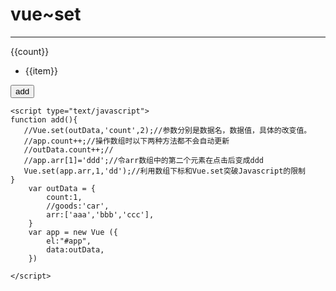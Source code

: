 <!DOCTYPE html>
<html lang="en">
<head>
    <meta charset="UTF-8">
    <script type="text/javascript" src="Vue.js"></script>
    <title>从构造器外部操作构造器内部的数字、属性、方法</title>
</head>
<body>
    <h1>vue~set</h1>
    <hr>
    <div id="app">
       {{count}}
       <ul>
           <li v-for="item in arr">{{item}}</li>
       </ul>
        <p><button onclick="add()">add</button></p>
    </div>

    <script type="text/javascript">
    function add(){
       //Vue.set(outData,'count',2);//参数分别是数据名，数据值，具体的改变值。
       //app.count++;//操作数组时以下两种方法都不会自动更新
       //outData.count++;//
       //app.arr[1]='ddd';//令arr数组中的第二个元素在点击后变成ddd
       Vue.set(app.arr,1,'dd');//利用数组下标和Vue.set突破Javascript的限制
    }
        var outData = {
            count:1,
            //goods:'car',
            arr:['aaa','bbb','ccc'],
        }
        var app = new Vue ({
            el:"#app",
            data:outData,
        })
            
    </script>
</body>
</html>
